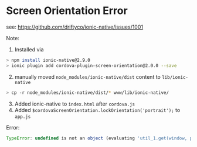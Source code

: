 # Screen Orientation Error

see: https://github.com/driftyco/ionic-native/issues/1001

Note:

1. Installed via
  ```sh
  > npm install ionic-native@2.9.0
  > ionic plugin add cordova-plugin-screen-orientation@2.0.0 --save
  ```
2. manually moved `node_modules/ionic-native/dist` content to `lib/ionic-native`
  ```sh
  > cp -r node_modules/ionic-native/dist/* www/lib/ionic-native/
  ```
3. Added ionic-native to `index.html` after `cordova.js`
4. Added `$cordovaScreenOrientation.lockOrientation('portrait');` to `app.js`

Error:

```js
TypeError: undefined is not an object (evaluating 'util_1.get(window, pluginObj.pluginRef)[methodName].apply')
```
